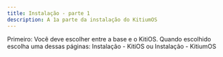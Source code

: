 ```yaml
---
title: Instalação - parte 1
description: A 1a parte da instalação do KitiumOS
---
```


Primeiro: Você deve escolher entre a base e o KitiOS.
Quando escolhido escolha uma dessas páginas: Instalação - KitiOS ou Instalação - KitiumOS